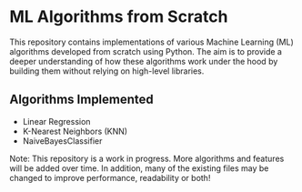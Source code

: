 # ML Algorithms from Scratch

This repository contains implementations of various Machine Learning (ML) algorithms developed from scratch using Python. The aim is to provide a deeper understanding of how these algorithms work under the hood by building them without relying on high-level libraries.


## Algorithms Implemented
- Linear Regression
- K-Nearest Neighbors (KNN)
- NaiveBayesClassifier


Note: This repository is a work in progress. More algorithms and features will be added over time. In addition, many of the existing files may be changed to improve performance, readability or both!